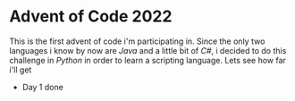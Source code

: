 # Advent of Code 2022

This is the first advent of code i'm participating in. Since the only two languages i know by now are *Java* and a little bit of *C#*, i decided to do this challenge in *Python* in order to learn a scripting language. Lets see how far i'll get

* Day 1 done
